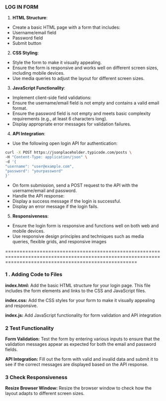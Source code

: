 ### LOG IN FORM

1. **HTML Structure**:
 - Create a basic HTML page with a form that includes:
 - Username/email field
 - Password field
 - Submit button
2. **CSS Styling**:
 - Style the form to make it visually appealing.
 - Ensure the form is responsive and works well on different screen sizes, including mobile devices.
 - Use media queries to adjust the layout for different screen sizes.
3. **JavaScript Functionality**:
 - Implement client-side field validations:
 - Ensure the username/email field is not empty and contains a valid email format.
 - Ensure the password field is not empty and meets basic complexity requirements (e.g., at least 6 
characters long).
 - Display appropriate error messages for validation failures.
 
4. **API Integration**:
 - Use the following open login API for authentication:
 ```sh
 curl -X POST https://jsonplaceholder.typicode.com/posts \
 -H "Content-Type: application/json" \
 -d '{
 "username": "user@example.com",
 "password": "yourpassword"
 }'
 ```
 - On form submission, send a POST request to the API with the username/email and password.
 - Handle the API response:
 - Display a success message if the login is successful.
 - Display an error message if the login fails.
5. **Responsiveness**:
 - Ensure the login form is responsive and functions well on both web and mobile devices.
 - Use responsive design principles and techniques such as media queries, flexible grids, and 
responsive images



==========================================================================================================================================================

### 1 . Adding Code to Files


**index.html:** 
       Add the basic HTML structure for your login page. This file includes the form elements and links to the CSS and 
         JavaScript files.
        
**index.css:**
        Add the CSS styles for your form to make it visually appealing and responsive.
        
**index.js:**
       Add JavaScript functionality for form validation and API integration






### 2 Test Functionality

**Form Validation:**
Test the form by entering various inputs to ensure that the validation messages appear as expected for both the email and password fields.

**API Integration:**
Fill out the form with valid and invalid data and submit it to see if the correct messages are displayed based on the API response.




### 3 Check Responsiveness

**Resize Browser Window:**
Resize the browser window to check how the layout adapts to different screen sizes.
